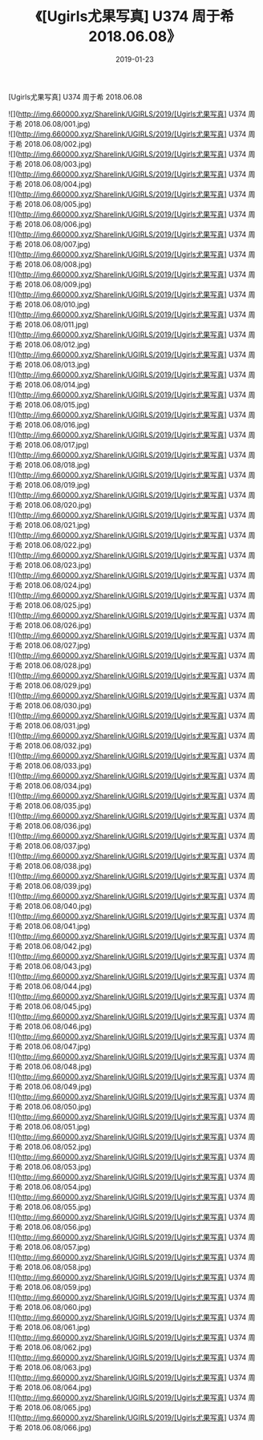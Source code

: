 ﻿---
layout: post
title:  《[Ugirls尤果写真] U374 周于希 2018.06.08》
date:   2019-01-23
img: http://img.660000.xyz/Sharelink/UGIRLS/2019/[Ugirls尤果写真] U374 周于希 2018.06.08/000.jpg
categories: [美女, 清纯, 唯美]
---

[Ugirls尤果写真] U374 周于希 2018.06.08

 ![](http://img.660000.xyz/Sharelink/UGIRLS/2019/[Ugirls尤果写真] U374 周于希 2018.06.08/001.jpg) <br>![](http://img.660000.xyz/Sharelink/UGIRLS/2019/[Ugirls尤果写真] U374 周于希 2018.06.08/002.jpg) <br>![](http://img.660000.xyz/Sharelink/UGIRLS/2019/[Ugirls尤果写真] U374 周于希 2018.06.08/003.jpg) <br>![](http://img.660000.xyz/Sharelink/UGIRLS/2019/[Ugirls尤果写真] U374 周于希 2018.06.08/004.jpg) <br>![](http://img.660000.xyz/Sharelink/UGIRLS/2019/[Ugirls尤果写真] U374 周于希 2018.06.08/005.jpg) <br>![](http://img.660000.xyz/Sharelink/UGIRLS/2019/[Ugirls尤果写真] U374 周于希 2018.06.08/006.jpg) <br>![](http://img.660000.xyz/Sharelink/UGIRLS/2019/[Ugirls尤果写真] U374 周于希 2018.06.08/007.jpg) <br>![](http://img.660000.xyz/Sharelink/UGIRLS/2019/[Ugirls尤果写真] U374 周于希 2018.06.08/008.jpg) <br>![](http://img.660000.xyz/Sharelink/UGIRLS/2019/[Ugirls尤果写真] U374 周于希 2018.06.08/009.jpg) <br>![](http://img.660000.xyz/Sharelink/UGIRLS/2019/[Ugirls尤果写真] U374 周于希 2018.06.08/010.jpg) <br>![](http://img.660000.xyz/Sharelink/UGIRLS/2019/[Ugirls尤果写真] U374 周于希 2018.06.08/011.jpg) <br>![](http://img.660000.xyz/Sharelink/UGIRLS/2019/[Ugirls尤果写真] U374 周于希 2018.06.08/012.jpg) <br>![](http://img.660000.xyz/Sharelink/UGIRLS/2019/[Ugirls尤果写真] U374 周于希 2018.06.08/013.jpg) <br>![](http://img.660000.xyz/Sharelink/UGIRLS/2019/[Ugirls尤果写真] U374 周于希 2018.06.08/014.jpg) <br>![](http://img.660000.xyz/Sharelink/UGIRLS/2019/[Ugirls尤果写真] U374 周于希 2018.06.08/015.jpg) <br>![](http://img.660000.xyz/Sharelink/UGIRLS/2019/[Ugirls尤果写真] U374 周于希 2018.06.08/016.jpg) <br>![](http://img.660000.xyz/Sharelink/UGIRLS/2019/[Ugirls尤果写真] U374 周于希 2018.06.08/017.jpg) <br>![](http://img.660000.xyz/Sharelink/UGIRLS/2019/[Ugirls尤果写真] U374 周于希 2018.06.08/018.jpg) <br>![](http://img.660000.xyz/Sharelink/UGIRLS/2019/[Ugirls尤果写真] U374 周于希 2018.06.08/019.jpg) <br>![](http://img.660000.xyz/Sharelink/UGIRLS/2019/[Ugirls尤果写真] U374 周于希 2018.06.08/020.jpg) <br>![](http://img.660000.xyz/Sharelink/UGIRLS/2019/[Ugirls尤果写真] U374 周于希 2018.06.08/021.jpg) <br>![](http://img.660000.xyz/Sharelink/UGIRLS/2019/[Ugirls尤果写真] U374 周于希 2018.06.08/022.jpg) <br>![](http://img.660000.xyz/Sharelink/UGIRLS/2019/[Ugirls尤果写真] U374 周于希 2018.06.08/023.jpg) <br>![](http://img.660000.xyz/Sharelink/UGIRLS/2019/[Ugirls尤果写真] U374 周于希 2018.06.08/024.jpg) <br>![](http://img.660000.xyz/Sharelink/UGIRLS/2019/[Ugirls尤果写真] U374 周于希 2018.06.08/025.jpg) <br>![](http://img.660000.xyz/Sharelink/UGIRLS/2019/[Ugirls尤果写真] U374 周于希 2018.06.08/026.jpg) <br>![](http://img.660000.xyz/Sharelink/UGIRLS/2019/[Ugirls尤果写真] U374 周于希 2018.06.08/027.jpg) <br>![](http://img.660000.xyz/Sharelink/UGIRLS/2019/[Ugirls尤果写真] U374 周于希 2018.06.08/028.jpg) <br>![](http://img.660000.xyz/Sharelink/UGIRLS/2019/[Ugirls尤果写真] U374 周于希 2018.06.08/029.jpg) <br>![](http://img.660000.xyz/Sharelink/UGIRLS/2019/[Ugirls尤果写真] U374 周于希 2018.06.08/030.jpg) <br>![](http://img.660000.xyz/Sharelink/UGIRLS/2019/[Ugirls尤果写真] U374 周于希 2018.06.08/031.jpg) <br>![](http://img.660000.xyz/Sharelink/UGIRLS/2019/[Ugirls尤果写真] U374 周于希 2018.06.08/032.jpg) <br>![](http://img.660000.xyz/Sharelink/UGIRLS/2019/[Ugirls尤果写真] U374 周于希 2018.06.08/033.jpg) <br>![](http://img.660000.xyz/Sharelink/UGIRLS/2019/[Ugirls尤果写真] U374 周于希 2018.06.08/034.jpg) <br>![](http://img.660000.xyz/Sharelink/UGIRLS/2019/[Ugirls尤果写真] U374 周于希 2018.06.08/035.jpg) <br>![](http://img.660000.xyz/Sharelink/UGIRLS/2019/[Ugirls尤果写真] U374 周于希 2018.06.08/036.jpg) <br>![](http://img.660000.xyz/Sharelink/UGIRLS/2019/[Ugirls尤果写真] U374 周于希 2018.06.08/037.jpg) <br>![](http://img.660000.xyz/Sharelink/UGIRLS/2019/[Ugirls尤果写真] U374 周于希 2018.06.08/038.jpg) <br>![](http://img.660000.xyz/Sharelink/UGIRLS/2019/[Ugirls尤果写真] U374 周于希 2018.06.08/039.jpg) <br>![](http://img.660000.xyz/Sharelink/UGIRLS/2019/[Ugirls尤果写真] U374 周于希 2018.06.08/040.jpg) <br>![](http://img.660000.xyz/Sharelink/UGIRLS/2019/[Ugirls尤果写真] U374 周于希 2018.06.08/041.jpg) <br>![](http://img.660000.xyz/Sharelink/UGIRLS/2019/[Ugirls尤果写真] U374 周于希 2018.06.08/042.jpg) <br>![](http://img.660000.xyz/Sharelink/UGIRLS/2019/[Ugirls尤果写真] U374 周于希 2018.06.08/043.jpg) <br>![](http://img.660000.xyz/Sharelink/UGIRLS/2019/[Ugirls尤果写真] U374 周于希 2018.06.08/044.jpg) <br>![](http://img.660000.xyz/Sharelink/UGIRLS/2019/[Ugirls尤果写真] U374 周于希 2018.06.08/045.jpg) <br>![](http://img.660000.xyz/Sharelink/UGIRLS/2019/[Ugirls尤果写真] U374 周于希 2018.06.08/046.jpg) <br>![](http://img.660000.xyz/Sharelink/UGIRLS/2019/[Ugirls尤果写真] U374 周于希 2018.06.08/047.jpg) <br>![](http://img.660000.xyz/Sharelink/UGIRLS/2019/[Ugirls尤果写真] U374 周于希 2018.06.08/048.jpg) <br>![](http://img.660000.xyz/Sharelink/UGIRLS/2019/[Ugirls尤果写真] U374 周于希 2018.06.08/049.jpg) <br>![](http://img.660000.xyz/Sharelink/UGIRLS/2019/[Ugirls尤果写真] U374 周于希 2018.06.08/050.jpg) <br>![](http://img.660000.xyz/Sharelink/UGIRLS/2019/[Ugirls尤果写真] U374 周于希 2018.06.08/051.jpg) <br>![](http://img.660000.xyz/Sharelink/UGIRLS/2019/[Ugirls尤果写真] U374 周于希 2018.06.08/052.jpg) <br>![](http://img.660000.xyz/Sharelink/UGIRLS/2019/[Ugirls尤果写真] U374 周于希 2018.06.08/053.jpg) <br>![](http://img.660000.xyz/Sharelink/UGIRLS/2019/[Ugirls尤果写真] U374 周于希 2018.06.08/054.jpg) <br>![](http://img.660000.xyz/Sharelink/UGIRLS/2019/[Ugirls尤果写真] U374 周于希 2018.06.08/055.jpg) <br>![](http://img.660000.xyz/Sharelink/UGIRLS/2019/[Ugirls尤果写真] U374 周于希 2018.06.08/056.jpg) <br>![](http://img.660000.xyz/Sharelink/UGIRLS/2019/[Ugirls尤果写真] U374 周于希 2018.06.08/057.jpg) <br>![](http://img.660000.xyz/Sharelink/UGIRLS/2019/[Ugirls尤果写真] U374 周于希 2018.06.08/058.jpg) <br>![](http://img.660000.xyz/Sharelink/UGIRLS/2019/[Ugirls尤果写真] U374 周于希 2018.06.08/059.jpg) <br>![](http://img.660000.xyz/Sharelink/UGIRLS/2019/[Ugirls尤果写真] U374 周于希 2018.06.08/060.jpg) <br>![](http://img.660000.xyz/Sharelink/UGIRLS/2019/[Ugirls尤果写真] U374 周于希 2018.06.08/061.jpg) <br>![](http://img.660000.xyz/Sharelink/UGIRLS/2019/[Ugirls尤果写真] U374 周于希 2018.06.08/062.jpg) <br>![](http://img.660000.xyz/Sharelink/UGIRLS/2019/[Ugirls尤果写真] U374 周于希 2018.06.08/063.jpg) <br>![](http://img.660000.xyz/Sharelink/UGIRLS/2019/[Ugirls尤果写真] U374 周于希 2018.06.08/064.jpg) <br>![](http://img.660000.xyz/Sharelink/UGIRLS/2019/[Ugirls尤果写真] U374 周于希 2018.06.08/065.jpg) <br>![](http://img.660000.xyz/Sharelink/UGIRLS/2019/[Ugirls尤果写真] U374 周于希 2018.06.08/066.jpg) <br>
